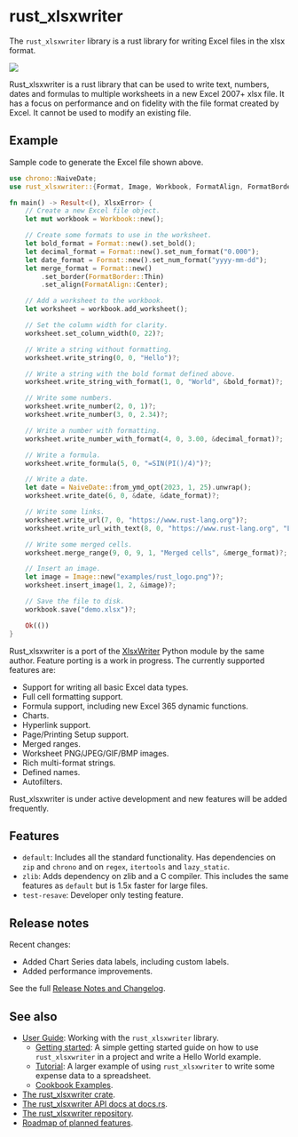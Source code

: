 # rust_xlsxwriter

The `rust_xlsxwriter` library is a rust library for writing Excel files in
the xlsx format.

<img src="https://rustxlsxwriter.github.io/images/demo.png">

Rust_xlsxwriter is a rust library that can be used to write text, numbers,
dates and formulas to multiple worksheets in a new Excel 2007+ xlsx file. It
has a focus on performance and on fidelity with the file format created by
Excel. It cannot be used to modify an existing file.

## Example

Sample code to generate the Excel file shown above.

```rust
use chrono::NaiveDate;
use rust_xlsxwriter::{Format, Image, Workbook, FormatAlign, FormatBorder, XlsxError};

fn main() -> Result<(), XlsxError> {
    // Create a new Excel file object.
    let mut workbook = Workbook::new();

    // Create some formats to use in the worksheet.
    let bold_format = Format::new().set_bold();
    let decimal_format = Format::new().set_num_format("0.000");
    let date_format = Format::new().set_num_format("yyyy-mm-dd");
    let merge_format = Format::new()
        .set_border(FormatBorder::Thin)
        .set_align(FormatAlign::Center);

    // Add a worksheet to the workbook.
    let worksheet = workbook.add_worksheet();

    // Set the column width for clarity.
    worksheet.set_column_width(0, 22)?;

    // Write a string without formatting.
    worksheet.write_string(0, 0, "Hello")?;

    // Write a string with the bold format defined above.
    worksheet.write_string_with_format(1, 0, "World", &bold_format)?;

    // Write some numbers.
    worksheet.write_number(2, 0, 1)?;
    worksheet.write_number(3, 0, 2.34)?;

    // Write a number with formatting.
    worksheet.write_number_with_format(4, 0, 3.00, &decimal_format)?;

    // Write a formula.
    worksheet.write_formula(5, 0, "=SIN(PI()/4)")?;

    // Write a date.
    let date = NaiveDate::from_ymd_opt(2023, 1, 25).unwrap();
    worksheet.write_date(6, 0, &date, &date_format)?;

    // Write some links.
    worksheet.write_url(7, 0, "https://www.rust-lang.org")?;
    worksheet.write_url_with_text(8, 0, "https://www.rust-lang.org", "Learn Rust")?;

    // Write some merged cells.
    worksheet.merge_range(9, 0, 9, 1, "Merged cells", &merge_format)?;

    // Insert an image.
    let image = Image::new("examples/rust_logo.png")?;
    worksheet.insert_image(1, 2, &image)?;

    // Save the file to disk.
    workbook.save("demo.xlsx")?;

    Ok(())
}
```

Rust_xlsxwriter is a port of the [XlsxWriter] Python module by the same
author. Feature porting is a work in progress. The currently supported
features are:

- Support for writing all basic Excel data types.
- Full cell formatting support.
- Formula support, including new Excel 365 dynamic functions.
- Charts.
- Hyperlink support.
- Page/Printing Setup support.
- Merged ranges.
- Worksheet PNG/JPEG/GIF/BMP images.
- Rich multi-format strings.
- Defined names.
- Autofilters.

Rust_xlsxwriter is under active development and new features will be added
frequently.

[XlsxWriter]: https://xlsxwriter.readthedocs.io/index.html
[rust_xlsxwriter GitHub]: https://github.com/jmcnamara/rust_xlsxwriter

## Features

- `default`: Includes all the standard functionality. Has dependencies on `zip`
  and `chrono` and on `regex`, `itertools` and `lazy_static`.
- `zlib`: Adds dependency on zlib and a C compiler. This includes the same
  features as `default` but is 1.5x faster for large files.
- `test-resave`: Developer only testing feature.

## Release notes

Recent changes:

- Added Chart Series data labels, including custom labels.
- Added performance improvements.

See the full [Release Notes and Changelog].

## See also

- [User Guide]: Working with the `rust_xlsxwriter` library.
    - [Getting started]: A simple getting started guide on how to use
      `rust_xlsxwriter` in a project and write a Hello World example.
    - [Tutorial]: A larger example of using `rust_xlsxwriter` to write some
       expense data to a spreadsheet.
    - [Cookbook Examples].
- [The rust_xlsxwriter crate].
- [The rust_xlsxwriter API docs at docs.rs].
- [The rust_xlsxwriter repository].
- [Roadmap of planned features].

[User Guide]: https://rustxlsxwriter.github.io/index.html
[Getting started]: https://rustxlsxwriter.github.io/getting_started.html
[Tutorial]: https://rustxlsxwriter.github.io/tutorial/intro.html
[Cookbook Examples]: https://rustxlsxwriter.github.io/examples/intro.html
[The rust_xlsxwriter crate]: https://crates.io/crates/rust_xlsxwriter
[The rust_xlsxwriter API docs at docs.rs]: https://docs.rs/rust_xlsxwriter/latest/rust_xlsxwriter/
[The rust_xlsxwriter repository]: https://github.com/jmcnamara/rust_xlsxwriter
[Release Notes and Changelog]: https://rustxlsxwriter.github.io/changelog.html
[Roadmap of planned features]: https://github.com/jmcnamara/rust_xlsxwriter/issues/1